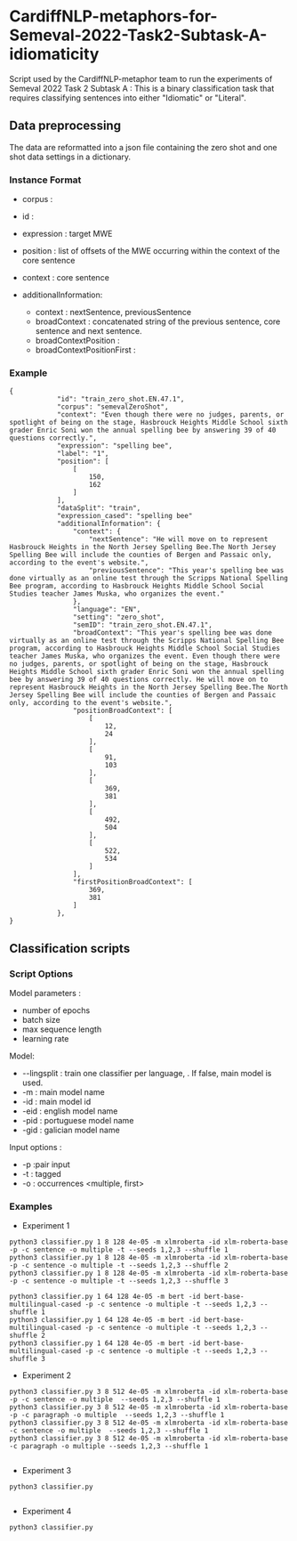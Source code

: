 # CardiffNLP-metaphors-for-Semeval-2022-Task2-Subtask-A-idiomaticity
Script used by the CardiffNLP-metaphor team to run the experiments of Semeval 2022 Task 2 Subtask A : This is a binary classification task that requires classifying sentences into either "Idiomatic" or "Literal".

## Data preprocessing 

The data are reformatted into a json file containing the zero shot and one shot data settings in a dictionary.

### Instance Format
- corpus :
- id :
- expression : target MWE
- position : list of offsets of the MWE occurring within the context of the core sentence
- context : core sentence

- additionalInformation:
  - context : nextSentence, previousSentence
  - broadContext : concatenated string of the previous sentence, core sentence and next sentence.
  - broadContextPosition :
  - broadContextPositionFirst :

### Example
```
{
			"id": "train_zero_shot.EN.47.1",
			"corpus": "semevalZeroShot",
			"context": "Even though there were no judges, parents, or spotlight of being on the stage, Hasbrouck Heights Middle School sixth grader Enric Soni won the annual spelling bee by answering 39 of 40 questions correctly.",
			"expression": "spelling bee",
			"label": "1",
			"position": [
				[
					150,
					162
				]
			],
			"dataSplit": "train",
			"expression_cased": "spelling bee"
			"additionalInformation": {
				"context": {
					"nextSentence": "He will move on to represent Hasbrouck Heights in the North Jersey Spelling Bee.The North Jersey Spelling Bee will include the counties of Bergen and Passaic only, according to the event's website.",
					"previousSentence": "This year's spelling bee was done virtually as an online test through the Scripps National Spelling Bee program, according to Hasbrouck Heights Middle School Social Studies teacher James Muska, who organizes the event."
				},
				"language": "EN",
				"setting": "zero_shot",
				"semID": "train_zero_shot.EN.47.1",
				"broadContext": "This year's spelling bee was done virtually as an online test through the Scripps National Spelling Bee program, according to Hasbrouck Heights Middle School Social Studies teacher James Muska, who organizes the event. Even though there were no judges, parents, or spotlight of being on the stage, Hasbrouck Heights Middle School sixth grader Enric Soni won the annual spelling bee by answering 39 of 40 questions correctly. He will move on to represent Hasbrouck Heights in the North Jersey Spelling Bee.The North Jersey Spelling Bee will include the counties of Bergen and Passaic only, according to the event's website.",
				"positionBroadContext": [
					[
						12,
						24
					],
					[
						91,
						103
					],
					[
						369,
						381
					],
					[
						492,
						504
					],
					[
						522,
						534
					]
				],
				"firstPositionBroadContext": [
					369,
					381
				]
			},
}
```


## Classification scripts

### Script Options

Model parameters :
- number of epochs
- batch size
- max sequence length
- learning rate

Model:
- --lingsplit : train one classifier per language, <boolean>. If false, main model is used.
- -m : main model name
- -id : main model id
- -eid : english model name
- -pid : portuguese model name
- -gid : galician model name


Input options :
- -p :pair input <boolean>
- -t : tagged <boolean>
- -o : occurrences <multiple, first>




### Examples 


- Experiment 1
```
python3 classifier.py 1 8 128 4e-05 -m xlmroberta -id xlm-roberta-base -p -c sentence -o multiple -t --seeds 1,2,3 --shuffle 1
python3 classifier.py 1 8 128 4e-05 -m xlmroberta -id xlm-roberta-base -p -c sentence -o multiple -t --seeds 1,2,3 --shuffle 2
python3 classifier.py 1 8 128 4e-05 -m xlmroberta -id xlm-roberta-base -p -c sentence -o multiple -t --seeds 1,2,3 --shuffle 3

python3 classifier.py 1 64 128 4e-05 -m bert -id bert-base-multilingual-cased -p -c sentence -o multiple -t --seeds 1,2,3 --shuffle 1    
python3 classifier.py 1 64 128 4e-05 -m bert -id bert-base-multilingual-cased -p -c sentence -o multiple -t --seeds 1,2,3 --shuffle 2 
python3 classifier.py 1 64 128 4e-05 -m bert -id bert-base-multilingual-cased -p -c sentence -o multiple -t --seeds 1,2,3 --shuffle 3  
```
	
- Experiment 2
	
```
python3 classifier.py 3 8 512 4e-05 -m xlmroberta -id xlm-roberta-base -p -c sentence -o multiple  --seeds 1,2,3 --shuffle 1 
python3 classifier.py 3 8 512 4e-05 -m xlmroberta -id xlm-roberta-base -p -c paragraph -o multiple  --seeds 1,2,3 --shuffle 1    
python3 classifier.py 3 8 512 4e-05 -m xlmroberta -id xlm-roberta-base -c sentence -o multiple  --seeds 1,2,3 --shuffle 1 
python3 classifier.py 3 8 512 4e-05 -m xlmroberta -id xlm-roberta-base -c paragraph -o multiple --seeds 1,2,3 --shuffle 1    
	
```
- Experiment 3
	
```
python3 classifier.py	
	
```
	
- Experiment 4
	
```
python3 classifier.py	
```

